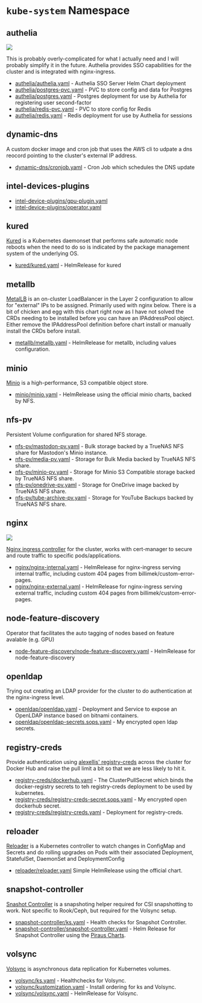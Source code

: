 # `kube-system` Namespace

## authelia

![](https://i.imgur.com/GyZQTB9.png)

This is probably overly-complicated for what I actually need and I will probably simplify it in the future. Authelia provides SSO capabilities for the cluster and is integrated with nginx-ingress.

* [authelia/authelia.yaml](authelia/authelia.yaml) - Authelia SSO Server Helm Chart deployment
* [authelia/postgres-pvc.yaml](authelia/postgres-pvc.yaml) - PVC to store config and data for Postgres
* [authelia/postgres.yaml](authelia/postgres.yaml) - Postgres deployment for use by Authelia for registering user second-factor
* [authelia/redis-pvc.yaml](authelia/redis-pvc.yaml) - PVC to store config for Redis
* [authelia/redis.yaml](authelia/redis.yaml) - Redis deployment for use by Authelia for sessions

## dynamic-dns

A custom docker image and cron job that uses the AWS cli to udpate a dns reocord pointing to the cluster's external IP address.

* [dynamic-dns/cronjob.yaml](dynamic-dns/cronjob.yaml) - Cron Job which schedules the DNS update

## intel-devices-plugins

* [intel-device-plugins/gpu-plugin.yaml](intel-device-plugins/gpu-plugin.yaml)
* [intel-device-plugins/operator.yaml](intel-device-plugins/operator.yaml)

## kured

[Kured](https://github.com/weaveworks/kured) is a Kubernetes daemonset that performs safe automatic node reboots when the need to do so is indicated by the package management system of the underlying OS.

* [kured/kured.yaml](kured/kured.yaml) - HelmRelease for kured

## metallb

[MetalLB](https://metallb.universe.tf/) is an on-cluster LoadBalancer in the Layer 2 configuration to allow for "external" IPs to be assigned. Primarily used with nginx below. There is a bit of chicken and egg with this chart right now as I have not solved the CRDs needing to be installed before you can have an IPAddressPool object. Either remove the IPAddressPool definition before chart install or manually install the CRDs before install.

* [metallb/metallb.yaml](metallb/metallb.yaml) - HelmRelease for metallb, including values configuration.

## minio

[Minio](https://min.io/) is a high-performance, S3 compatible object store.

* [minio/minio.yaml](minio/minio.yaml) - HelmRelease using the official minio charts, backed by NFS.

## nfs-pv

Persistent Volume configuration for shared NFS storage.

* [nfs-pv/mastodon-pv.yaml](nfs-pv/mastodon-pv.yaml) - Bulk storage backed by a TrueNAS NFS share for Mastodon's Minio instance.
* [nfs-pv/media-pv.yaml](nfs-pv/media-pv.yaml) - Storage for Bulk Media backed by TrueNAS NFS share.
* [nfs-pv/minio-pv.yaml](nfs-pv/minio-pv.yaml) - Storage for Minio S3 Compatible storage backed by TrueNAS NFS share.
* [nfs-pv/onedrive-pv.yaml](nfs-pv/onedrive-pv.yaml) - Storage for OneDrive image backed by TrueNAS NFS share.
* [nfs-pv/tube-archive-pv.yaml](nfs-pv/tube-archive-pv.yaml) - Storage for YouTube Backups backed by TrueNAS NFS share.

## nginx

![](https://i.imgur.com/W5roLT7.png)

[Nginx ingress controller](https://kubernetes.github.io/ingress-nginx/) for the cluster, works with cert-manager to secure and route traffic to specific pods/applications.

* [nginx/nginx-internal.yaml](nginx/nginx-internal.yaml) - HelmRelease for nginx-ingress serving internal traffic, including custom 404 pages from billimek/custom-error-pages.
* [nginx/nginx-external.yaml](nginx/nginx-external.yaml) - HelmRelease for nginx-ingress serving external traffic, including custom 404 pages from billimek/custom-error-pages.

## node-feature-discovery

Operator that facilitates the auto tagging of nodes based on feature avalable (e.g. GPU)

* [node-feature-discovery/node-feature-discovery.yaml](node-feature-discovery/node-feature-discovery.yaml) - HelmRelease for node-feature-discovery

## openldap

Trying out creating an LDAP provider for the cluster to do authentication at the nginx-ingress level.

* [openldap/openldap.yaml](openldap/openldap.yaml) - Deployment and Service to expose an OpenLDAP instance based on bitnami containers.
* [openldap/openldap-secrets.sops.yaml](openldap/openldap-secrets.sops.yaml) - My encrypted open ldap secrets.

## registry-creds

Provide authentication using [alexellis' registry-creds](https://github.com/alexellis/registry-creds) across the cluster for Docker Hub and raise the pull limit a bit so that we are less likely to hit it.

* [registry-creds/dockerhub.yaml](registry-creds/dockerhub.yaml) - The ClusterPullSecret which binds the docker-registry secrets to teh registry-creds deployment to be used by kubernetes.
* [registry-creds/registry-creds-secret.sops.yaml](registry-creds/registry-creds-secret.sops.yaml) - My encrypted open dockerhub secret.
* [registry-creds/registry-creds.yaml](registry-creds/registry-creds.yaml) - Deployment for registry-creds.

## reloader

[Reloader](https://github.com/stakater/Reloader) is a Kubernetes controller to watch changes in ConfigMap and Secrets and do rolling upgrades on Pods with their associated Deployment, StatefulSet, DaemonSet and DeploymentConfig

* [reloader/reloader.yaml](reloader/reloader.yaml) Simple HelmRelease using the official chart.

## snapshot-controller

[Snashot Controller](https://github.com/piraeusdatastore/helm-charts/tree/main/charts/snapshot-controller) is a snapshoting helper required for CSI snapshotting to work. Not specific to Rook/Ceph, but required for the Volsync setup.

* [snapshot-controller/ks.yaml](snapshot-controller/ks.yaml) - Health checks for Snapshot Controller.
* [snapshot-controller/snapshot-controller.yaml](snapshot-controller/snapshot-controller.yaml) - Helm Release for Snapshot Controller using the [Piraus Charts](https://github.com/piraeusdatastore/helm-charts/).

## volsync

[Volsync](https://github.com/backube/volsync) is asynchronous data replication for Kubernetes volumes.

* [volsync/ks.yaml](volsync/ks.yaml) - Healthchecks for Volsync.
* [volsync/kustomization.yaml](volsync/kustomization.yaml) - Install ordering for ks and Volsync.
* [volsync/volsync.yaml](volsync/volsync.yaml) - HelmRelease for Volsync.
